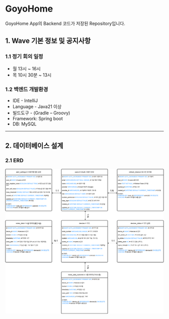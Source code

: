 # GoyoHome

GoyoHome App의 Backend 코드가 저장된 Repository입니다.

## 1. Wave 기본 정보 및 공지사항

### 1.1 정기 회의 일정
- 월 13시 ~ 16시
- 목 10시 30분 ~ 13시

### 1.2 백엔드 개발환경
- IDE - IntelliJ
- Language - Java21 이상
- 빌드도구 - (Gradle – Groovy)
- Framework: Spring boot
- DB: MySQL

---

## 2. 데이터베이스 설계

### 2.1 ERD
![ERD 이미지](./image/goyohome_erd.drawio.png)